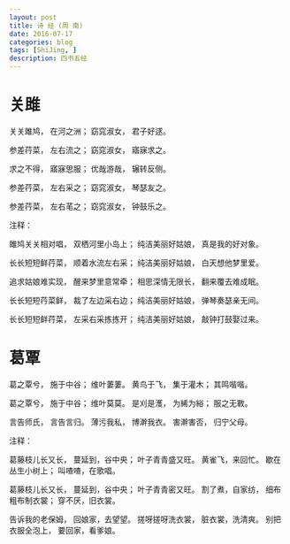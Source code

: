 ```yaml
---
layout: post
title: 诗 经 (周 南)
date: 2016-07-17
categories: blog
tags: [ShiJing, ]
description: 四书五经
---
```


关雎
===

关关雎鸠，
在河之洲；
窈窕淑女，
君子好逑。


参差荇菜，
左右流之；
窈窕淑女， 
寤寐求之。

求之不得，
寤寐思服；
优哉游哉，
辗转反侧。

参差荇菜，
左右采之；
窈窕淑女，
琴瑟友之。

参差荇菜，
左右芼之；
窈窕淑女，
钟鼓乐之。

注释：

雎鸠关关相对唱，
双栖河里小岛上；
纯洁美丽好姑娘，
真是我的好对象。

长长短短鲜荇菜，
顺着水流左右采；
纯洁美丽好姑娘，
白天想他梦里爱。

追求姑娘难实现，
醒来梦里意常牵；
相思深情无限长，
翻来覆去难成眠。

长长短短荇菜鲜，
裁了左边采右边；
纯洁美丽好姑娘，
弹琴奏瑟亲无间。

长长短短鲜荇菜，
左采右采拣拣开；
纯洁美丽好姑娘，
敲钟打鼓娶过来。

葛覃
===

葛之覃兮，
施于中谷；
维叶萋萋。
黄鸟于飞，
集于灌木；
其鸣喈喈。

葛之覃兮，
施于中谷；
维叶莫莫。
是刈是濩，
为絺为綌；
服之无斁。

言告师氏，
言告言归。
薄污我私，
博澣我衣。
害澣害否，
归宁父母。

注释：

葛藤枝儿长又长，
蔓延到，谷中央；
叶子青青盛又旺。
黄雀飞，来回忙。
歇在丛生小树上；
叫喳喳，在歌唱。

葛藤枝儿长又长，
蔓延到，谷中央；
叶子青青密又旺。
割了煮，自家纺，
细布粗布制衣裳；
穿不厌，旧衣裳。

告诉我的老保姆，
回娘家，去望望。
搓呀搓呀洗衣裳，
脏衣裳，洗清爽。
别把衣服全泡上，
要回家，看爹娘。
